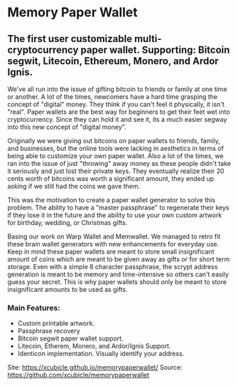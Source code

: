 # Memory Paper Wallet #

## The first user customizable multi-cryptocurrency paper wallet. Supporting: Bitcoin segwit, Litecoin, Ethereum, Monero, and Ardor Ignis. ##

We've all run into the issue of gifting bitcoin to friends or family at one time or another. A lot of the times, newcomers have a hard time grasping the concept of "digital" money. They think if you can't feel it physically, it isn't "real". Paper wallets are the best way for beginners to get their feet wet into cryptocurrency. Since they can hold it and see it, its a much easier segway into this new concept of "digital money".
 
Originally we were giving out bitcoins on paper wallets to friends, family, and businesses, but the online tools were lacking in aesthetics in terms of being able to customize your own paper wallet. Also a lot of the times, we ran into the issue of just "throwing" away money as these people didn't take it seriously and just lost their private keys. They eventually realize their 20 cents worth of bitcoins was worth a significant amount, they ended up asking if we still had the coins we gave them.
 
This was the motivation to create a paper wallet generator to solve this problem. The ability to have a "master passphrase" to regenerate their keys if they lose it in the future and the ability to use your own custom artwork for birthday, wedding, or Christmas gifts.
 
Basing our work on Warp Wallet and Memwallet. We managed to retro fit these brain wallet generators with new enhancements for everyday use. Keep in mind these paper wallets are meant to store small insignificant amount of coins which are meant to be given away as gifts or for short term storage. Even with a simple 8 character passphrase, the scrypt address generation is meant to be memory and time-intensive so others can't easily guess your secret. This is why paper wallets should only be meant to store insignificant amounts to be used as gifts. 
 

### Main Features: ###
- Custom printable artwork.
- Passphrase recovery
- Bitcoin segwit paper wallet support.
- Litecoin, Etherem, Monero, and Ardor/Ignis Support.
- Identicon implementation. Visually identify your address.
 

Site:  https://xcubicle.github.io/memorypaperwallet/
Source: https://github.com/xcubicle/memorypaperwallet
